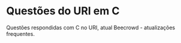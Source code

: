 # Questões do URI em C
Questões respondidas com C no URI, atual Beecrowd - atualizações frequentes.
